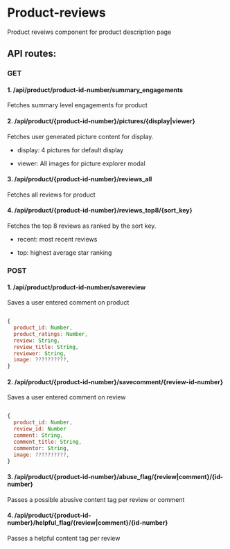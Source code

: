 
# Product-reviews

Product reveiws component for product description page

## API routes:

### GET
#### 1. /api/product/product-id-number/summary_engagements

Fetches summary level engagements for product
   
#### 2. /api/product/{product-id-number}/pictures/{display|viewer}
  
Fetches user generated picture content for display. 

  * display: 4 pictures for default display
   
  * viewer: All images for picture explorer modal

#### 3. /api/product/{product-id-number}/reviews_all
  
Fetches all reviews for product

#### 4. /api/product/{product-id-number}/reviews_top8/{sort_key}

Fetches the top 8 reviews as ranked by the sort key.

  * recent: most recent reviews
   
  * top: highest average star ranking
  
  
  
### POST
#### 1. /api/product/product-id-number/savereview

Saves a user entered comment on product

```javascript

{ 
  product_id: Number,
  product_ratings: Number,
  review: String,
  review_title: String,
  reviewer: String,
  image: ??????????, 
}

```

#### 2. /api/product/{product-id-number}/savecomment/{review-id-number}
  
Saves a user entered comment on review

```javascript

{ 
  product_id: Number,
  review_id: Number
  comment: String,
  comment_title: String,
  commentor: String,
  image: ??????????, 
}

```
   
#### 3. /api/product/{product-id-number}/abuse_flag/{review|comment}/{id-number}
  
Passes a possible abusive content tag per review or comment


#### 4. /api/product/{product-id-number}/helpful_flag/{review|comment}/{id-number}

Passes a helpful content tag per review


